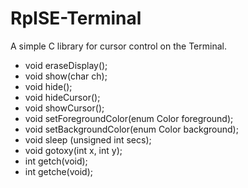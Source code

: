# RpISE-Terminal
A simple C library for cursor control on the Terminal.

* void eraseDisplay();
* void show(char ch);
* void hide();
* void hideCursor();
* void showCursor();
* void setForegroundColor(enum Color foreground);
* void setBackgroundColor(enum Color background);
* void sleep (unsigned int secs);
* void gotoxy(int x, int y);
* int getch(void);
* int getche(void);
